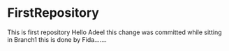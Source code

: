 # FirstRepository
This is first repository
Hello Adeel
this change was committed while sitting in Branch1
this is done by Fida.......
